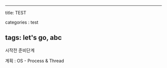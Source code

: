 ---

title: TEST

categories : test

tags: let's go, abc
-------------------

시작전 준비단계

계획 : OS - Process & Thread
